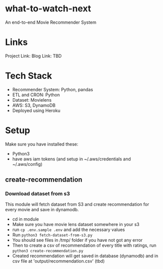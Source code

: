 # what-to-watch-next
An end-to-end Movie Recommender System

# Links

Project Link:
Blog Link: TBD

# Tech Stack

- Recommender System: Python, pandas
- ETL and CRON: Python
- Dataset: Movielens
- AWS: S3, DynamoDB
- Deployed using Heroku

# Setup

Make sure you have installed these:

- Python3
- have aws iam tokens (and setup in ~/.aws/credentials and ~/.aws/config)

## create-recommendation

### Download dataset from s3

This module will fetch dataset from S3 and create recommendation for every movie and save in dynamodb.

- cd in module
- Make sure you have movie lens dataset somewhere in your s3
- run `cp .env.sample .env` and add the necessary values
- Run `python3 fetch-dataset-from-s3.py`
- You should see files in /tmp/ folder if you have not got any error 
- Then to create a csv of recommendation of every title with ratings, run `python3 create-recommendation.py`
- Created recommendation will get saved in database (dynamodb) and in csv file at 'output/recommendation.csv' (tbd)
